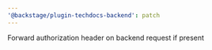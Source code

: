 ```yaml
---
'@backstage/plugin-techdocs-backend': patch
---
```


Forward authorization header on backend request if present
